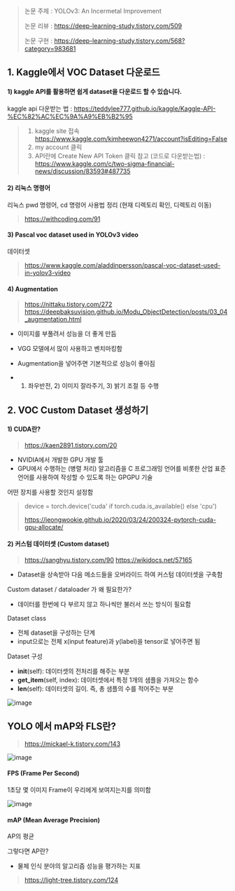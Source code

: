> 논문 주제 : YOLOv3: An Incermetal Improvement
> 
> 논문 리뷰 : https://deep-learning-study.tistory.com/509
> 
> 논문 구현 : https://deep-learning-study.tistory.com/568?category=983681

## 1. Kaggle에서 VOC Dataset 다운로드

#### 1) kaggle API를 활용하면 쉽게 dataset을 다운로드 할 수 있습니다.
kaggle api 다운받는 법 : https://teddylee777.github.io/kaggle/Kaggle-API-%EC%82%AC%EC%9A%A9%EB%B2%95
> 1) kaggle site 접속 https://www.kaggle.com/kimheewon4271/account?isEditing=False
> 2) my account 클릭
> 3) API란에 Create New API Token 클릭
> 참고 (코드로 다운받는법) : https://www.kaggle.com/c/two-sigma-financial-news/discussion/83593#487735

#### 2) 리눅스 명령어

리눅스 pwd 명령어, cd 명령어 사용법 정리 (현재 디렉토리 확인, 디렉토리 이동)
> https://withcoding.com/91

#### 3) Pascal voc dataset used in YOLOv3 video
데이터셋
> https://www.kaggle.com/aladdinpersson/pascal-voc-dataset-used-in-yolov3-video

#### 4) Augmentation
> https://nittaku.tistory.com/272
> https://deepbaksuvision.github.io/Modu_ObjectDetection/posts/03_04_augmentation.html

- 이미지를 부풀려서 성능을 더 좋게 만듬
- VGG 모델에서 많이 사용하고 벤치마킹함
- Augmentation을 넣어주면 기본적으로 성능이 좋아짐

- 1) 좌우반전, 2) 이미지 잘라주기, 3) 밝기 조절 등 수행

## 2. VOC Custom Dataset 생성하기

#### 1) CUDA란?
> https://kaen2891.tistory.com/20
- NVIDIA에서 개발한 GPU 개발 툴
- GPU에서 수행하는 (병렬 처리) 알고리즘을 C 프로그래밍 언어를 비롯한 산업 표준 언어를 사용하여 작성할 수 있도록 하는 GPGPU 기술

어떤 장치를 사용할 것인지 설정함
> device = torch.device('cuda' if torch.cuda.is_available() else 'cpu')
> 
> https://jeongwookie.github.io/2020/03/24/200324-pytorch-cuda-gpu-allocate/

#### 2) 커스텀 데이터셋 (Custom dataset)

> https://sanghyu.tistory.com/90
> https://wikidocs.net/57165

- Dataset을 상속받아 다음 메소드들을 오버라이드 하여 커스텀 데이터셋을 구축함

Custom dataset / dataloader 가 왜 필요한가?
- 데이터를 한번에 다 부르지 않고 하나씩만 불러서 쓰는 방식이 필요함
 
Dataset class
- 전체 dataset을 구성하는 단계
- input으로는 전체 x(input feature)과 y(label)을 tensor로 넣어주면 됨

Dataset 구성
- __init__(self): 데이터셋의 전처리를 해주는 부분
- __get_item__(self, index): 데이터셋에서 특정 1개의 샘플을 가져오는 함수
- __len__(self): 데이터셋의 길이. 즉, 총 샘플의 수를 적어주는 부분


![image](https://user-images.githubusercontent.com/87646049/127500894-1e83a23d-8e59-491e-8b16-4a685d4952d2.png)



## YOLO 에서 mAP와 FLS란?
> https://mickael-k.tistory.com/143

![image](https://user-images.githubusercontent.com/87646049/127490485-dc4dea0f-fd4c-4f2e-901e-c42faf0df08c.png)

#### FPS (Frame Per Second)
1초당 몇 이미지 Frame이 우리에게 보여지는지를 의미함

![image](https://user-images.githubusercontent.com/87646049/127490688-924543f3-65b6-45c5-9cc7-3c1c07b2432f.png)

#### mAP (Mean Average Precision)
AP의 평균

그렇다면 AP란?
- 물체 인식 분야의 알고리즘 성능을 평가하는 지표
> https://light-tree.tistory.com/124

